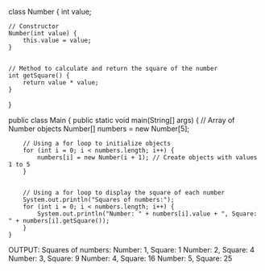 class Number {
    int value;


    // Constructor
    Number(int value) {
        this.value = value;
    }


    // Method to calculate and return the square of the number
    int getSquare() {
        return value * value;
    }
}


public class Main {
    public static void main(String[] args) {
        // Array of Number objects
        Number[] numbers = new Number[5];


        // Using a for loop to initialize objects
        for (int i = 0; i < numbers.length; i++) {
            numbers[i] = new Number(i + 1); // Create objects with values 1 to 5
        }


        // Using a for loop to display the square of each number
        System.out.println("Squares of numbers:");
        for (int i = 0; i < numbers.length; i++) {
            System.out.println("Number: " + numbers[i].value + ", Square: " + numbers[i].getSquare());
        }
    }


OUTPUT:
Squares of numbers:
Number: 1, Square: 1
Number: 2, Square: 4
Number: 3, Square: 9
Number: 4, Square: 16
Number: 5, Square: 25
